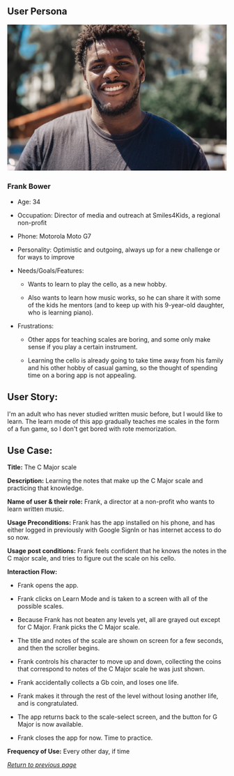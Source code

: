 ## User Persona

![Frank](../img/persona1.jpg)

### Frank Bower

* Age: 34

* Occupation: Director of media and outreach at Smiles4Kids, a regional non-profit  

* Phone: Motorola Moto G7

* Personality: Optimistic and outgoing, always up for a new challenge or for ways to improve 

* Needs/Goals/Features: 

    * Wants to learn to play the cello, as a new hobby.
    
    * Also wants to learn how music works, so he can share it with some of the kids he mentors (and to keep up with his 9-year-old daughter, who is learning piano).
    
* Frustrations:

    * Other apps for teaching scales are boring, and some only make sense if you play a certain instrument. 
    
    * Learning the cello is already going to take time away from his family and his other hobby of casual gaming, so the thought of spending time on a boring app is not appealing. 
     
## User Story:

I'm an adult who has never studied written music before, but I would like to learn. The learn mode of this app gradually teaches me scales in the form of a fun game, so I don't get bored with rote memorization.

## Use Case:

**Title:** The C Major scale

**Description:** Learning the notes that make up the C Major scale and practicing that knowledge.

**Name of user & their role:** Frank, a director at a non-profit who wants to learn written music. 

**Usage Preconditions:** Frank has the app installed on his phone, and has either logged in previously with Google SignIn or has internet access to do so now. 

**Usage post conditions:** Frank feels confident that he knows the notes in the C major scale, and tries to figure out the scale on his cello.

**Interaction Flow:**

   * Frank opens the app.
   
   * Frank clicks on Learn Mode and is taken to a screen with all of the possible scales.
   
   * Because Frank has not beaten any levels yet, all are grayed out except for C Major. Frank picks the C Major scale.
   
   * The title and notes of the scale are shown on screen for a few seconds, and then the scroller begins.
   
   * Frank controls his character to move up and down, collecting the coins that correspond to notes of the C Major scale he was just shown.
   
   * Frank accidentally collects a Gb coin, and loses one life.
   
   * Frank makes it through the rest of the level without losing another life, and is congratulated.
   
   * The app returns back to the scale-select screen, and the button for G Major is now available. 
   
   * Frank closes the app for now. Time to practice.
   
**Frequency of Use:** Every other day, if time

[*Return to previous page*](../intended-users.md)